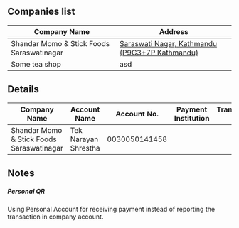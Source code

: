 
## Companies list

|Company Name|Address|
|---|---|
|Shandar Momo & Stick Foods Saraswatinagar|[Saraswati Nagar, Kathmandu (P9G3+7P Kathmandu)](https://maps.app.goo.gl/biwBZQDzkkh6sVX46?g_st=ic)|
|Some tea shop | asd |


## Details

|Company Name|Account Name| Account No.| Payment Institution | Transaction ID| Transaction Picture|
|---|---|---|---|---|---|
|Shandar Momo & Stick Foods Saraswatinagar| Tek Narayan Shrestha | 0030050141458| | ||



## Notes

##### Personal QR
Using Personal Account for receiving payment instead of reporting the transaction in company account.
